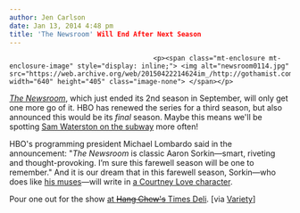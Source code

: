 ```yaml
---
author: Jen Carlson
date: Jan 13, 2014 4:48 pm
title: 'The Newsroom' Will End After Next Season
---
```


	
										<p><span class="mt-enclosure mt-enclosure-image" style="display: inline;"> <img alt="newsroom0114.jpg" src="https://web.archive.org/web/20150422214624im_/http://gothamist.com/attachments/arts_jen/newsroom0114.jpg" width="640" height="405" class="image-none"> </span></p>

<p><a href="https://web.archive.org/web/20150422214624/http://gothamist.com/tags/thenewsroom"><em>The Newsroom</em></a>, which just ended its 2nd season in September, will only get one more go of it. HBO has renewed the series for a third season, but also announced this would be its <em>final</em> season. Maybe this means we&apos;ll be spotting <a href="https://web.archive.org/web/20150422214624/http://gothamist.com/2012/05/23/best_subway_commute_ever_spotting_s.php">Sam Waterston on the subway</a> more often!</p>

<p>HBO&apos;s programming president Michael Lombardo said in the announcement: &quot;<em>The Newsroom</em> is classic Aaron Sorkin&#x2014;smart, riveting and thought-provoking. I&#x2019;m sure this farewell season will be one to remember.&quot; And it is our dream that in this farewell season, Sorkin&#x2014;who does like <a href="https://web.archive.org/web/20150422214624/http://gothamist.com/2012/08/06/aaron_sorkin.php">his muses</a>&#x2014;will write in <a href="https://web.archive.org/web/20150422214624/http://www.vanityfair.com/online/daily/2014/01/aaron-sorkin-courtney-love-dating">a Courtney Love character</a>.</p>

<p>Pour one out for the show <a href="https://web.archive.org/web/20150422214624/http://gothamist.com/2012/08/23/the_newsroom.php">at <strike>Hang Chew&apos;s</strike> Times Deli</a>. [via <a href="https://web.archive.org/web/20150422214624/http://variety.com/2014/tv/news/newsroom-renewed-for-final-season-1201053054/">Variety</a>]</p>					
										
									
				